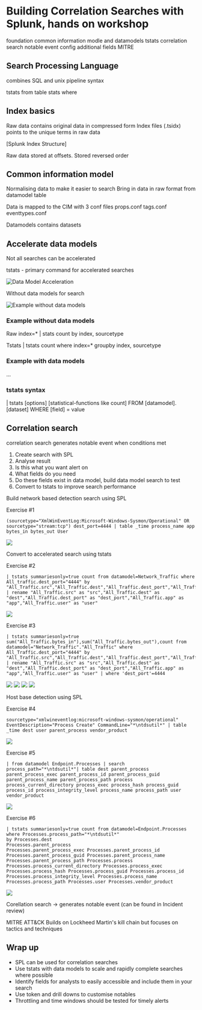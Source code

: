 # Building Correlation Searches with Splunk, hands on workshop

foundation
common information modle and datamodels
tstats
correlation search
notable event config
additional fields MITRE

## Search Processing Language

combines SQL and unix pipeline syntax

tstats
from table
stats
where

## Index basics

Raw data contains original data in compressed form
Index files (.tsidx) points to the unique terms in raw data

[Splunk Index Structure]

Raw data stored at offsets. Stored reversed order

## Common information model
Normalising data to make it easier to search
Bring in data in raw format
from datamodel
table

Data is mapped to the CIM with 3 conf files
props.conf
tags.conf
eventtypes.conf

Datamodels contains datasets

## Accelerate data models
Not all searches can be accelerated

tstats - primary command for accelerated searches

![Data Model Acceleration](datamodelaccel.png)

Without data models for search

![Example without data models](wodatamodel.png)
### Example without data models

Raw
index=* | stats count by index, sourcetype

Tstats
| tstats count where index=* groupby index, sourcetype

### Example with data models

...

### tstats syntax

| tstats [options] [statistical-functions like count] FROM [datamodel].[dataset] WHERE [field] = value

## Correlation search
correlation search generates notable event when conditions met

1. Create search with SPL
2. Analyse result
3. Is this what you want alert on
4. What fields do you need
5. Do these fields exist in data model, build data model search to test
6. Convert to tstats to improve search performance

Build network based detection search using SPL

Exercise #1
```
(sourcetype="XmlWinEventLog:Microsoft-Windows-Sysmon/Operational" OR sourcetype="stream:tcp") dest_port=4444 | table _time process_name app bytes_in bytes_out User
```

![](ex1.png)

Convert to accelerated search using tstats

Exercise #2
```
| tstats summariesonly=true count from datamodel=Network_Traffic where All_traffic.dest_port="4444" by "All_Traffic.src","All_Traffic.dest","All_Traffic.dest_port","All_Traffic.app","All_Traffic.user" | rename "All_Traffic.src" as "src","All_Traffic.dest" as "dest","All_Traffic.dest_port" as "dest_port","All_Traffic.app" as "app","All_Traffic.user" as "user"
```

![](ex2.png)

Exercise #3
```
| tstats summariesonly=true sum("All_Traffic.bytes_in"),sum("All_Traffic.bytes_out"),count from datamodel="Network_Traffic"."All_Traffic" where All_Traffic.dest_port="4444" by "All_Traffic.src","All_Traffic.dest","All_Traffic.dest_port","All_Traffic.app","All_Traffic.user" | rename "All_Traffic.src" as "src","All_Traffic.dest" as "dest","All_Traffic.dest_port" as "dest_port","All_Traffic.app" as "app","All_Traffic.user" as "user" | where 'dest_port'=4444
```

![](ex3_1.png)
![](ex3_2.png)
![](ex3_3.png)
![](ex3_4.png)

Host base detection using SPL

Exercise #4
```
sourcetype="xmlwineventlog:microsoft-windows-sysmon/operational" EventDescription="Process Create" CommandLine="*\ntdsutil*" | table _time dest user parent_process vendor_product

```

![](ex4.png)

Exercise #5
```
| from datamodel Endpoint.Processes | search process_path="*\ntdsutil*"| table dest parent_process parent_process_exec parent_process_id parent_process_guid parent_process_name parent_process_path process process_current_directory process_exec process_hash process_guid process_id process_integrity_level process_name process_path user vendor_product
```
![](ex5.png)

Exercise #6
```
| tstats summariesonly=true count from datamodel=Endpoint.Processes where Processes.process_path="*\ntdsutil*"
by Processes.dest
Processes.parent_process
Processes.parent_process_exec Processes.parent_process_id Processes.parent_process_guid Processes.parent_process_name Processes.parent_process_path Processes.process Processes.process_current_directory Processes.process_exec Processes.process_hash Processes.process_guid Processes.process_id Processes.process_integrity_level Processes.process_name Processes.process_path Processes.user Processes.vendor_product
```

![](ex6.png)

Corellation search -> generates notable event (can be found in Incident review)


MITRE ATT&CK
Builds on Lockheed Martin's kill chain but focuses on tactics and techniques

## Wrap up
- SPL can be used for correlation searches
- Use tstats with data models to scale and rapidly complete searches where possible
- Identify fields for analysts to easily accessible and include them in your search
- Use token and drill downs to customise notables
- Throttling and time windows should be tested for timely alerts
